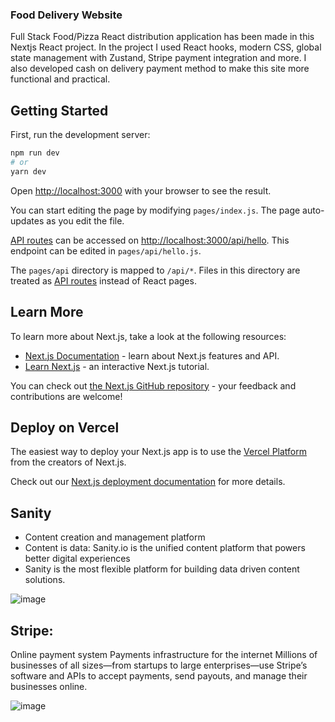 ### Food Delivery Website

Full Stack Food/Pizza React distribution application has been made in this Nextjs React project. In the project I used React hooks, modern CSS, global state management with Zustand, Stripe payment integration and more. I also developed cash on delivery payment method to make this site more functional and practical.

## Getting Started

First, run the development server:

```bash
npm run dev
# or
yarn dev
```

Open [http://localhost:3000](http://localhost:3000) with your browser to see the result.

You can start editing the page by modifying `pages/index.js`. The page auto-updates as you edit the file.

[API routes](https://nextjs.org/docs/api-routes/introduction) can be accessed on [http://localhost:3000/api/hello](http://localhost:3000/api/hello). This endpoint can be edited in `pages/api/hello.js`.

The `pages/api` directory is mapped to `/api/*`. Files in this directory are treated as [API routes](https://nextjs.org/docs/api-routes/introduction) instead of React pages.

## Learn More

To learn more about Next.js, take a look at the following resources:

- [Next.js Documentation](https://nextjs.org/docs) - learn about Next.js features and API.
- [Learn Next.js](https://nextjs.org/learn) - an interactive Next.js tutorial.

You can check out [the Next.js GitHub repository](https://github.com/vercel/next.js/) - your feedback and contributions are welcome!

## Deploy on Vercel

The easiest way to deploy your Next.js app is to use the [Vercel Platform](https://vercel.com/new?utm_medium=default-template&filter=next.js&utm_source=create-next-app&utm_campaign=create-next-app-readme) from the creators of Next.js.

Check out our [Next.js deployment documentation](https://nextjs.org/docs/deployment) for more details.

## Sanity
* Content creation and management platform 
* Content is data: Sanity.io is the unified content platform that powers better digital experiences
* Sanity is the most flexible platform for building data driven content solutions.

![image](https://user-images.githubusercontent.com/47225405/182386748-0f0b040d-7fe5-4b18-857d-b4fd248b76da.png)

## Stripe: 
Online payment system
Payments infrastructure for the internet Millions of businesses of all sizes—from startups to large enterprises—use Stripe’s software and APIs to accept payments, send payouts, and manage their businesses online.

![image](https://user-images.githubusercontent.com/47225405/182386548-e2d2731c-d69c-430b-9990-7c0a04bf6c24.png)
